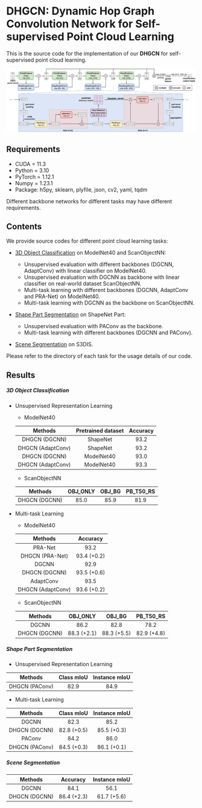 # DHGCN: Dynamic Hop Graph Convolution Network for Self-supervised Point Cloud Learning

This is the source code for the implementation of our **DHGCN** for self-supervised point cloud learning.

<img src="./figure/overview.jpg" width="800" />

## Requirements

* CUDA = 11.3
* Python = 3.10
* PyTorch = 1.12.1
* Numpy = 1.23.1
* Package: h5py, sklearn, plyfile, json, cv2, yaml, tqdm

Different backbone networks for different tasks may have different requirements.

## Contents

We provide source codes for different point cloud learning tasks:

* [3D Object Classification](./obj_cls) on ModelNet40 and ScanObjectNN:
  - Unsupervised evaluation with different backbones (DGCNN, AdaptConv) with linear classifier on ModelNet40. 
  - Unsupervised evaluation with DGCNN as backbone with linear classifier on real-world dataset ScanObjectNN. 
  - Multi-task learning with different backbones (DGCNN, AdaptConv and PRA-Net) on ModelNet40.
  - Multi-task learning with DGCNN as the backbone on ScanObjectNN.
* [Shape Part Segmentation](./part_seg) on ShapeNet Part:
  - Unsupervised evaluation with PAConv as the backbone. 
  - Multi-task learning with different backbones (DGCNN and PAConv).

* [Scene Segmentation](./scene_seg) on S3DIS.

Please refer to the directory of each task for the usage details of our code.

## Results

#####  3D Object Classification
* Unsupervised Representation Learning

  - ModelNet40

  | Methods | Pretrained dataset |  Accuracy |
  | :---: |:---: | :---: |
  | DHGCN (DGCNN) | ShapeNet | 93.2 |
  | DHGCN (AdaptConv) | ShapeNet | 93.2 |
  | DHGCN (DGCNN) | ModelNet40 | 93.0 |
  | DHGCN (AdaptConv) | ModelNet40 | 93.3|

  - ScanObjectNN

  | Methods | OBJ_ONLY | OBJ_BG | PB_T50_RS|
  | :---: |:---: |:---: |:---: |
  | DHGCN (DGCNN) | 85.0 | 85.9 | 81.9 |


* Multi-task Learning

  - ModelNet40

  | Methods |  Accuracy |
  | :---: |:---: |
  | PRA-Net | 93.2 |
  | DHGCN (PRA-Net) | 93.4 (+0.2) |
  | DGCNN | 92.9 |
  | DHGCN (DGCNN) | 93.5 (+0.6) |
  | AdaptConv | 93.5 |
  | DHGCN (AdaptConv) | 93.6 (+0.2) |

  - ScanObjectNN

  | Methods | OBJ_ONLY | OBJ_BG | PB_T50_RS|
  | :---: |:---: |:---: |:---: |
  | DGCNN | 86.2 | 82.8 | 78.2|
  | DHGCN (DGCNN) | 88.3 (+2.1) | 88.3 (+5.5) | 82.9 (+4.8) |


#####  Shape Part Segmentation
* Unsupervised Representation Learning

| Methods | Class mIoU | Instance mIoU |
| :---: | :---: | :---: |
| DHGCN (PAConv) | 82.9 | 84.9 |

* Multi-task Learning

| Methods | Class mIoU | Instance mIoU |
| :---: | :---: | :---: |
| DGCNN | 82.3 | 85.2 |
| DHGCN (DGCNN) | 82.8 (+0.5) | 85.5 (+0.3) |
| PAConv | 84.2 | 86.0 |
| DHGCN (PAConv) | 84.5 (+0.3) |86.1 (+0.1)|


#####  Scene Segmentation
| Methods | Accuracy | Instance mIoU |
| :---: | :---: | :---: |
| DGCNN | 84.1 | 56.1 |
| DHGCN (DGCNN) | 86.4 (+2.3) | 61.7 (+5.6) |

